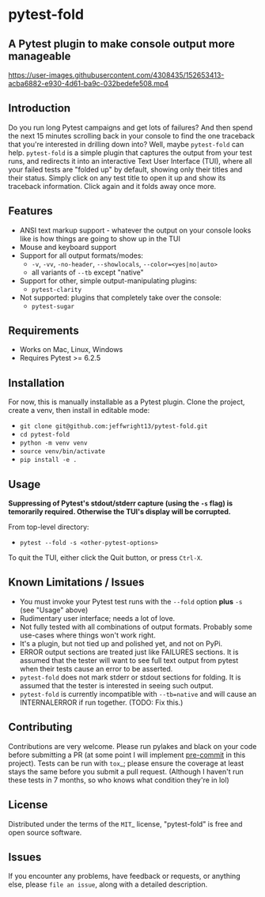 # pytest-fold
## A Pytest plugin to make console output more manageable

https://user-images.githubusercontent.com/4308435/152653413-acba6882-e930-4d61-ba9c-032bedefe508.mp4

## Introduction
Do you run long Pytest campaigns and get lots of failures? And then spend the next 15 minutes scrolling back in your console to find the one traceback that you're interested in drilling down into? Well, maybe `pytest-fold` can help. `pytest-fold` is a simple plugin that captures the output from your test runs, and redirects it into an interactive Text User Interface (TUI), where all your failed tests are "folded up" by default, showing only their titles and their status. Simply click on any test title to open it up and show its traceback information. Click again and it folds away once more.

## Features
- ANSI text markup support - whatever the output on your console looks like is how things are going to show up in the TUI
- Mouse and keyboard support 
- Support for all output formats/modes:
  - `-v`, `-vv`, `-no-header`, `--showlocals`, `--color=<yes|no|auto>`
  - all variants of `--tb` except "native"
- Support for other, simple output-manipulating plugins:
  - `pytest-clarity`
- Not supported: plugins that completely take over the console:
  - `pytest-sugar`

## Requirements
- Works on Mac, Linux, Windows
- Requires Pytest >= 6.2.5

## Installation
For now, this is manually installable as a Pytest plugin. Clone the project, create a venv, then install in editable mode:

* `git clone git@github.com:jeffwright13/pytest-fold.git`
* `cd pytest-fold`
* `python -m venv venv`
* `source venv/bin/activate`
* `pip install -e .`

## Usage
**Suppressing of Pytest's stdout/stderr capture (using the `-s` flag) is temorarily required. Otherwise the TUI's display will be corrupted.**

From top-level directory:

* `pytest --fold -s <other-pytest-options>`

To quit the TUI, either click the Quit button, or press `Ctrl-X`.

## Known Limitations / Issues
- You must invoke your Pytest test runs with the `--fold` option **plus** `-s` (see "Usage" above)
- Rudimentary user interface; needs a lot of love.
- Not fully tested with all combinations of output formats. Probably some use-cases where things won't work right.
- It's a plugin, but not tied up and polished yet, and not on PyPi.
- ERROR output sections are treated just like FAILURES sections. It is assumed that the tester will want to see full text output from pytest when their tests cause an error to be asserted.
- `pytest-fold` does not mark stderr or stdout sections for folding. It is assumed that the tester is interested in seeing such output.
- `pytest-fold` is currently incompatible with `--tb=native` and will cause an INTERNALERROR if run together. (TODO: Fix this.)

## Contributing
Contributions are very welcome.
Please run pylakes and black on your code before submitting a PR (at some point I will implement [pre-commit](https://pypi.org/project/pre-commit/) in this project). Tests can be run with `tox`_; please ensure the coverage at least stays the same before you submit a pull request. (Although I haven't run these tests in 7 months, so who knows what condition they're in lol)

## License
Distributed under the terms of the `MIT`_ license, "pytest-fold" is free and open source software.

## Issues
If you encounter any problems, have feedback or requests, or anything else, please `file an issue`, along with a detailed description.
